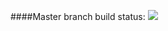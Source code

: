 ####Master branch build status: 
![](https://travis-ci.org/wsdwsd0829/TopicDemos.svg?branch=master)
